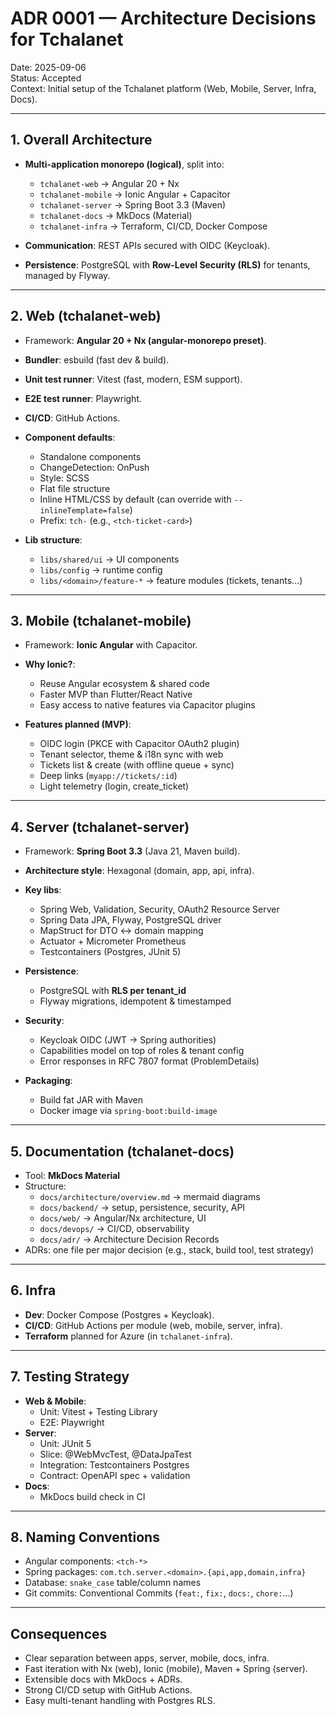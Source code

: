 # ADR 0001 — Architecture Decisions for Tchalanet

Date: 2025-09-06  
Status: Accepted  
Context: Initial setup of the Tchalanet platform (Web, Mobile, Server, Infra, Docs).

---

## 1. Overall Architecture
- **Multi-application monorepo (logical)**, split into:
    - `tchalanet-web` → Angular 20 + Nx
    - `tchalanet-mobile` → Ionic Angular + Capacitor
    - `tchalanet-server` → Spring Boot 3.3 (Maven)
    - `tchalanet-docs` → MkDocs (Material)
    - `tchalanet-infra` → Terraform, CI/CD, Docker Compose

- **Communication**: REST APIs secured with OIDC (Keycloak).
- **Persistence**: PostgreSQL with **Row-Level Security (RLS)** for tenants, managed by Flyway.

---

## 2. Web (tchalanet-web)
- Framework: **Angular 20 + Nx (angular-monorepo preset)**.
- **Bundler**: esbuild (fast dev & build).
- **Unit test runner**: Vitest (fast, modern, ESM support).
- **E2E test runner**: Playwright.
- **CI/CD**: GitHub Actions.
- **Component defaults**:
    - Standalone components
    - ChangeDetection: OnPush
    - Style: SCSS
    - Flat file structure
    - Inline HTML/CSS by default (can override with `--inlineTemplate=false`)
    - Prefix: `tch-` (e.g., `<tch-ticket-card>`)

- **Lib structure**:
    - `libs/shared/ui` → UI components
    - `libs/config` → runtime config
    - `libs/<domain>/feature-*` → feature modules (tickets, tenants…)

---

## 3. Mobile (tchalanet-mobile)
- Framework: **Ionic Angular** with Capacitor.
- **Why Ionic?**:
    - Reuse Angular ecosystem & shared code
    - Faster MVP than Flutter/React Native
    - Easy access to native features via Capacitor plugins

- **Features planned (MVP)**:
    - OIDC login (PKCE with Capacitor OAuth2 plugin)
    - Tenant selector, theme & i18n sync with web
    - Tickets list & create (with offline queue + sync)
    - Deep links (`myapp://tickets/:id`)
    - Light telemetry (login, create_ticket)

---

## 4. Server (tchalanet-server)
- Framework: **Spring Boot 3.3** (Java 21, Maven build).
- **Architecture style**: Hexagonal (domain, app, api, infra).
- **Key libs**:
    - Spring Web, Validation, Security, OAuth2 Resource Server
    - Spring Data JPA, Flyway, PostgreSQL driver
    - MapStruct for DTO ↔ domain mapping
    - Actuator + Micrometer Prometheus
    - Testcontainers (Postgres, JUnit 5)

- **Persistence**:
    - PostgreSQL with **RLS per tenant_id**
    - Flyway migrations, idempotent & timestamped

- **Security**:
    - Keycloak OIDC (JWT → Spring authorities)
    - Capabilities model on top of roles & tenant config
    - Error responses in RFC 7807 format (ProblemDetails)

- **Packaging**:
    - Build fat JAR with Maven
    - Docker image via `spring-boot:build-image`

---

## 5. Documentation (tchalanet-docs)
- Tool: **MkDocs Material**
- Structure:
    - `docs/architecture/overview.md` → mermaid diagrams
    - `docs/backend/` → setup, persistence, security, API
    - `docs/web/` → Angular/Nx architecture, UI
    - `docs/devops/` → CI/CD, observability
    - `docs/adr/` → Architecture Decision Records
- ADRs: one file per major decision (e.g., stack, build tool, test strategy)

---

## 6. Infra
- **Dev**: Docker Compose (Postgres + Keycloak).
- **CI/CD**: GitHub Actions per module (web, mobile, server, infra).
- **Terraform** planned for Azure (in `tchalanet-infra`).

---

## 7. Testing Strategy
- **Web & Mobile**:
    - Unit: Vitest + Testing Library
    - E2E: Playwright
- **Server**:
    - Unit: JUnit 5
    - Slice: @WebMvcTest, @DataJpaTest
    - Integration: Testcontainers Postgres
    - Contract: OpenAPI spec + validation
- **Docs**:
    - MkDocs build check in CI

---

## 8. Naming Conventions
- Angular components: `<tch-*>`
- Spring packages: `com.tch.server.<domain>.{api,app,domain,infra}`
- Database: `snake_case` table/column names
- Git commits: Conventional Commits (`feat:`, `fix:`, `docs:`, `chore:`…)

---

## Consequences
- Clear separation between apps, server, mobile, docs, infra.
- Fast iteration with Nx (web), Ionic (mobile), Maven + Spring (server).
- Extensible docs with MkDocs + ADRs.
- Strong CI/CD setup with GitHub Actions.
- Easy multi-tenant handling with Postgres RLS.
